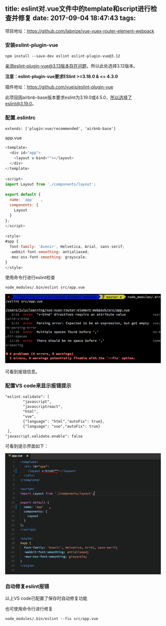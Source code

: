 title: eslint对.vue文件中的template和script进行检查并修复
date: 2017-09-04 18:47:43
tags:
---

项目地址：https://github.com/labnize/vue-vuex-router-element-webpack

### 安装eslint-plugin-vue

```
npm install --save-dev eslint eslint-plugin-vue@3.12
```

亲测eslint-plugin-vue@3.13版本存在问题，所以此处选择3.12版本。

**注意：eslint-plugin-vue要求ESlint >=3.18.0 & <= 4.3.0**

插件地址：https://github.com/vuejs/eslint-plugin-vue

此项目因airbnb-base版本要求eslint为3.19.0或4.5.0，所以选择了eslint@3.19.0。

### 配置.eslintrc

```
extends: ['plugin:vue/recommended', 'airbnb-base']
```



app.vue

```js
<template>
  <div id="app">
    <layout v-bind=""></layout>
  </div>
</template>

<script>
import Layout from './components/layout';

export default {
  name: 'app'   ,
  components: {
    Layout
  }
};
</script>

<style>
#app {
  font-family: 'Avenir', Helvetica, Arial, sans-serif;
  -webkit-font-smoothing: antialiased;
  -moz-osx-font-smoothing: grayscale;
}
</style>
```

使用命令行进行eslint检查

```
node_modules/.bin/eslint src/app.vue
```



![eslint-vue1](/img/eslint-vue1.png)

可看到报错信息。

### 配置VS code来显示报错提示

```
"eslint.validate": [
        "javascript",
        "javascriptreact",
        "html",
        "vue",
        {"language": "html","autoFix": true},
        {"language": "vue","autoFix": true}
 ],
"javascript.validate.enable": false
```

可看到提示界面如下：

![eslint-vue2](/img/eslint-vue2.png)

### 自动修复eslint报错

以上VS code已配置了保存时自动修复功能

也可使用命令行进行修复

```
node_modules/.bin/eslint --fix src/app.vue
```

